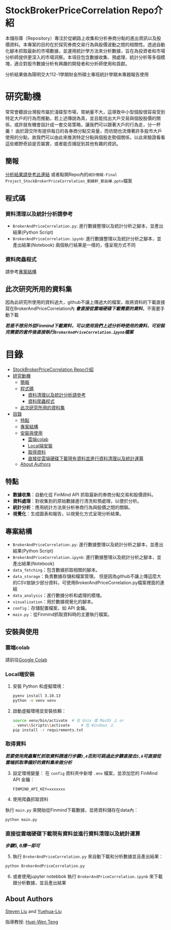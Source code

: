 # StockBrokerPriceCorrelation Repo介紹

本儲存庫（Repository）專注於從網路上收集和分析券商分點的進出資訊以及股價資料。本專案的目的在於探究券商交易行為與股價波動之間的相關性。透過自動化腳本抓取最新的市場數據，並運用統計學方法來分析數據，旨在為投資者和市場分析師提供更深入的市場洞察。本項目包含數據收集、預處理、統計分析等多個模塊，適合對股市數據分析有興趣的開發者和分析師使用和貢獻。

分析結果做為陽明交大112-1學期財金所碩士專班統計學期末專題報告使用

# 研究動機
常常會聽說台灣股市屬於淺碟型市場，胃納量不大，這導致中小型個股很容易受到特定大戶的行為而推動，若上述傳說為真，並且能找出大戶交易與個股股價的關係，或許就有機會設計成一套交易策略，讓我們可以跟著大戶的行為走，分一杯羹！
由於證交所有提供每日的各券商分點交易量，而坊間也流傳著許多股市大戶使用的分點，故我們可以由此來推測特定分點與個股走勢個關係，以此來驗證看看這些鄉野奇談是否屬實，或者能否捕捉到其他有趣的資訊。

## 簡報
[分析結果請參考此連結](https://docs.google.com/presentation/d/1xgA9WUcNeiToYA-dn7BfhoFJ0nH_cIyZJ6PIvseQizs/edit#slide=id.p)
或者點開Repo內的`統計簡報-Final Project_StockBrokerPriceCorrelation_劉緯軒_劉岳樺.pptx`檔案

## 程式碼
### 資料清理以及統計分析請參考

- `BrokerAndPriceCorrelation.py`: 進行數據整理以及統計分析之腳本，並產出結果(Python Script)
- `BrokerAndPriceCorrelation.ipynb`: 進行數據整理以及統計分析之腳本，並產出結果(Notebook)
兩個執行結果是一樣的，僅呈現方式不同

### 資料爬蟲程式
請參考[專案結構](#專案結構)

## 此次研究所用的資料集
因為此研究所使用的資料過大，github不讓上傳過大的檔案，故將資料的下載直接寫在BrokerAndPriceCorrelation內
***會直接從雲端硬碟下載需要的資料***，不需要手動下載

***若是不想另外從Finmind下載資料，可以使用我們上述分析時使用的資料，可安裝完需要的套件後直接執行`BrokerAndPriceCorrelation.ipynb`檔案***

# 目錄 

- [StockBrokerPriceCorrelation Repo介紹](#stockbrokerpricecorrelation-repo介紹)
- [研究動機](#研究動機)
  - [簡報](#簡報)
  - [程式碼](#程式碼)
    - [資料清理以及統計分析請參考](#資料清理以及統計分析請參考)
    - [資料爬蟲程式](#資料爬蟲程式)
  - [此次研究所用的資料集](#此次研究所用的資料集)
- [目錄](#目錄)
  - [特點](#特點)
  - [專案結構](#專案結構)
  - [安裝與使用](#安裝與使用)
    - [雲端colab](#雲端colab)
    - [Local端安裝](#local端安裝)
    - [取得資料](#取得資料)
    - [直接從雲端硬碟下載現有資料並進行資料清理以及統計運算](#直接從雲端硬碟下載現有資料並進行資料清理以及統計運算)
  - [About Authors](#about-authors)


## 特點

- **數據收集**：自動化從 FinMind API 抓取最新的券商分點交易和股價資料。
- **資料處理**：對收集到的原始數據進行清洗和預處理，以便於分析。
- **統計分析**：應用統計方法來分析券商行為與股價之間的關聯。
- **視覺化**：生成圖表和報告，以視覺化方式呈現分析結果。

## 專案結構

- `BrokerAndPriceCorrelation.py`: 進行數據整理以及統計分析之腳本，並產出結果(Python Script)
- `BrokerAndPriceCorrelation.ipynb`: 進行數據整理以及統計分析之腳本，並產出結果(Notebook)
- `data_fetching`：包含數據抓取相關的腳本。
- `data_storage`：負責數據存儲和檔案管理。 但是因為github不讓上傳這麼大的CSV故缺少部分資料，可使用BrokerAndPriceCorrelation.py檔案裡面的連結
- `data_analysis`：進行數據分析和處理的模塊。
- `visualization`：用於數據視覺化的腳本。
- `config`：存儲配置檔案，如 API 金鑰。
- `main.py`：從Finmind抓取資料時的主要執行檔案。

## 安裝與使用

### 雲端colab
請前往[Google Colab](https://colab.research.google.com/drive/1EXgX96hCyUnJPUcVNC5o-M2NoZ28ivBC#scrollTo=BkqEIJXjGD_i)

### Local端安裝

1. 安裝 Python 和虛擬環境：
   ```bash
   pyenv install 3.10.13
   python -m venv venv
   ```

2. 啟動虛擬環境並安裝依賴：
   ```bash
   source venv/bin/activate  # 在 Unix 或 MacOS 上 or
   . venv\\Scripts\\activate     # 在 Windows 上
   pip install -r requirements.txt
   ```

### 取得資料
***若要使用爬蟲幫忙抓取資料請進行步驟`3,4`否則可跳過此步驟直接去`5,6`可直接從雲端抓取準備好的資料集來做分析***

3. 設定環境變量：
   在 `config` 資料夾中新增 `.env` 檔案，並添加您的 FinMind API 金鑰：
   ```
   FINMIND_API_KEY=xxxxxxx
   ```

4. 使用爬蟲抓取資料


執行 `main.py` 來開始從Finmind下載數據，並將資料儲存在data內：
```bash
python main.py
```

### 直接從雲端硬碟下載現有資料並進行資料清理以及統計運算
***步驟5, 6擇一即可***

5. 執行 `BrokerAndPriceCorrelation.py` 來自動下載和分析數據並且產出結果：
```bash
python BrokerAndPriceCorrelation.py
```

6. 或者使用jupyter notebbok
執行 `BrokerAndPriceCorrelation.ipynb` 來下載跟分析數據，並且產出結果


## About Authors
[Steven Liu](https://github.com/tw-lws) and [Yuehua-Liu](https://github.com/Yuehua-Liu)

指導教授: [Huei-Wen Teng](https://hackmd.io/@hwteng/HyKOPoA6d)
